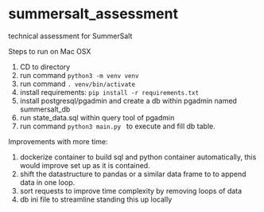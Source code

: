 # summersalt_assessment
technical assessment for SummerSalt



Steps to run on Mac OSX
1) CD to directory
2) run command `python3 -m venv venv`
3) run command `. venv/bin/activate`
4) install requirements: `pip install -r requirements.txt`
5) install postgresql/pgadmin and create a db within pgadmin named summersalt_db
6) run state_data.sql within query tool of pgadmin
7) run command `python3 main.py ` to execute and fill db table.  


Improvements with more time: 
1) dockerize container to build sql and python container automatically, this would improve set up as it is contained.  
2) shift the datastructure to pandas or a similar data frame to to append data in one loop.
3) sort requests to improve time complexity by removing loops of data
4) db ini file to streamline standing this up locally

